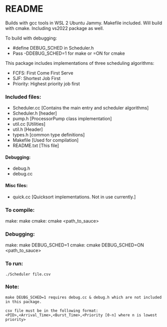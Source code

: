 README
======
Builds with gcc tools in WSL 2 Ubuntu Jammy. Makefile included.
Will build with cmake.
Including vs2022 package as well.

To build with debugging:
- #define DEBUG_SCHED in Scheduler.h
- Pass -DDEBUG_SCHED=1 for make or =ON for cmake

This package includes implementations of three scheduling algorithms:
- FCFS: First Come First Serve
- SJF: Shortest Job First
- Priority: Highest priority job first

### Included files:
- Scheduler.cc [Contains the main entry and scheduler algorithms]
- Scheduler.h [header]
- pump.h [ProcessorPump class implementation] 
- util.cc [Utilities]
- util.h [Header]
- types.h [common type definitions]
- Makefile [Used for compilation]
- README.txt [This file]

#### Debugging:
- debug.h
- debug.cc

#### Misc files:
- quick.cc [Quicksort implementations. Not in use currently.]

### To compile:
make:
    make
cmake:
    cmake <path_to_sauce>

### Debugging:
make:
    make DEBUG_SCHED=1
cmake:
    cmake DEBUG_SCHED=ON <path_to_sauce>

### To run:
    ./Scheduler file.csv 

### Note: 
    make DEUBG_SCHED=1 requires debug.cc & debug.h which are not included in this package.
    
    csv file must be in the following format:
    <PID>,<Arrival_Time>,<Burst_Time>,<Priority [0-n] where n is lowest priority>
